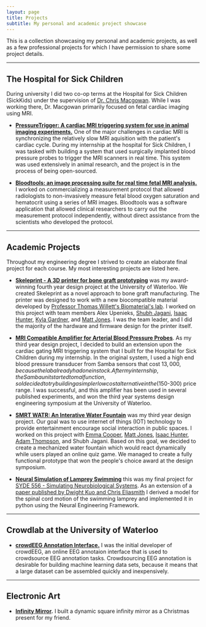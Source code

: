 ```yaml
---
layout: page
title: Projects
subtitle: My personal and academic project showcase
---
```


This is a collection showcasing my personal and academic projects, as well as a few professional projects for which I have permission to share some project details.


---

## The Hospital for Sick Children

During university I did two co-op terms at the Hospital for Sick Children (SickKids) under the supervision of [Dr. Chris Macgowan](http://www.sickkids.ca/AboutSickKids/Directory/People/M/christopher-macgowan-staff-profile.html). While I was working there, Dr. Macgowan primarily focused on fetal cardiac imaging using MRI.

- **[PressureTrigger: A cardiac MRI triggering system for use in animal imaging experiments.](pressuretrigger)** One of the major challenges in cardiac MRI is synchronizing the relatively slow MRI aquisition with the patient's cardiac cycle. During my internship at the hospital for Sick Children, I was tasked with building a system that used surgically implanted blood pressure probes to trigger the MRI scanners in real time. This system was used extensively in animal research, and the project is in the process of being open-sourced.

- **[Bloodtools: an image processing suite for real time fetal MRI analysis.](bloodtools)** I worked on commercializing a measurement protocol that allowed radiologists to non-invasively measure fetal blood oxygen saturation and hematocrit using a series of MRI images. Bloodtools was a software application that allowed clinical researchers to carry out the measurement protocol independently, without direct assistance from the scientists who developed the protocol.


---

## Academic Projects

Throughout my engineering degree I strived to create an elaborate final project for each course. My most interesting projects are listed here.

- **[Skeleprint - A 3D printer for bone graft prototyping](skeleprint)** was my award-winning fourth year design project at the University of Waterloo. We created Skeleprint as a novel approach to bone graft manufacturing. The printer was designed to work with a new biocompatible material developed by [Professor Thomas Willett's Biomaterial's lab](https://uwaterloo.ca/systems-design-engineering/people-profiles/thomas-willett). I worked on this project with team members Alex Upenieks, [Shubh Jagani](http://www.shubhjagani.com/), [Isaac Hunter](https://isaachunter.ca/), [Kyla Gardner](https://www.linkedin.com/in/kyla-gardner-4a267163/), and [Matt Jones](https://www.linkedin.com/in/matt--jones/). I was the team leader, and I did the majority of the hardware and firmware design for the printer itself.

- **[MRI Compatible Amplifier for Arterial Blood Pressure Probes](/pdfs/SYDE_362_IBP_Measurement_System_Final_Report.pdf)**. As my third year design project, I decided to build an extension upon the cardiac gating MRI triggering system that I built for the Hospital for Sick Children during my internship. In the original system, I used a high end blood pressure transducer from Samba sensors that cost $13,000, because the lab already had one in stock. After my internship, the Samba unit started to malfunction, so I decided to try building a simpler low cost alternative in the ($150-300) price range. I was successful, and this amplifier has been used in several published experiments, and won the third year systems design engineering symposium at the University of Waterloo.

- **[SMRT WATR: An Interative Water Fountain](smrtwatr)** was my third year design project. Our goal was to use internet of things (IOT) technology to provide entertainment encourage social interaction in public spaces. I worked on this project with [Emma Cooper](https://www.linkedin.com/in/emmamcooper/), [Matt Jones](https://www.linkedin.com/in/matt--jones/), [Isaac Hunter](https://isaachunter.ca/), [Adam Thompson](http://adamthompson.ca/), and Shubh Jagani. Based on this goal, we decided to create a mechanized water fountain which would react dynamically while users played an online quiz game. We managed to create a fully functional prototype that won the people's choice award at the design symposium.

- **[Neural Simulation of Lamprey Swimming](../pdfs/LampreySwimming.pdf)** this was my final project for [SYDE 556 - Simulating Neurobiological Systems](http://compneuro.uwaterloo.ca/courses/syde-750.html). As an extension of a [paper published by Dwight Kuo and Chris Eliasmith](http://arts.uwaterloo.ca/~celiasmi/Papers/kuo.eliasmith.2004.zebrafish%20swimming.neuroc.pdf) I derived a model for the spinal cord motion of the swimming lamprey and implemented it in python using the Neural Engineering Framework.


---

## Crowdlab at the University of Waterloo

- **[crowdEEG Annotation Interface.](http://crowdeeg.ca/)** I was the initial developer of crowdEEG, an online EEG annotaion interface that is used to crowdsource EEG annotation tasks. Crowdsourcing EEG annotation is desirable for building machine learning data sets, because it means that a large dataset can be assembled quickly and inexpensively.


---

## Electronic Art

- **[Infinity Mirror](infinitymirror).** I built a dynamic square infinity mirror as a Christmas present for my friend.